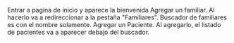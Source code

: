 Entrar a pagina de inicio y aparece la bienvenida
Agregar un familiar. Al hacerlo va a redireccionar a la pestaña "Familiares".
Buscador de familiares es con el nombre solamente.
Agregar un Paciente. Al agregarlo, el listado de pacientes va a aparecer debajo del buscador.